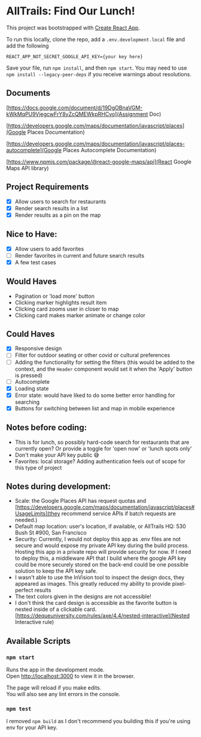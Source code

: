 # AllTrails: Find Our Lunch!

This project was bootstrapped with [Create React App](https://github.com/facebook/create-react-app).

To run this locally, clone the repo, add a `.env.development.local` file and add the following

```
REACT_APP_NOT_SECRET_GOOGLE_API_KEY={your key here}
```

Save your file, run `npm install`, and then `npm start`.
You may need to use `npm install --legacy-peer-deps` if you receive warnings about resolutions.

## Documents

[https://docs.google.com/document/d/19DgOBnaVGM-kWkMqPU9VjegcwFrY8yZcQMEWkpRHCvo](Assignment Doc)

[https://developers.google.com/maps/documentation/javascript/places](Google Places Documentation)

[https://developers.google.com/maps/documentation/javascript/places-autocomplete](Google Places Autocomplete Documentation)

[https://www.npmjs.com/package/@react-google-maps/api](React Google Maps API library)

## Project Requirements

- [x] Allow users to search for restaurants
- [x] Render search results in a list
- [x] Render results as a pin on the map

## Nice to Have:

- [x] Allow users to add favorites
- [ ] Render favorites in current and future search results
- [x] A few test cases

## Would Haves

- Pagination or 'load more' button
- Clicking marker highlights result item
- Clicking card zooms user in closer to map
- Clicking card makes marker animate or change color

## Could Haves

- [x] Responsive design
- [ ] Filter for outdoor seating or other covid or cultural preferences
- [ ] Adding the functionality for setting the filters (this would be added to the context, and the `Header` component would set it when the 'Apply' button is pressed)
- [ ] Autocomplete
- [x] Loading state
- [x] Error state: would have liked to do some better error handling for searching
- [x] Buttons for switching between list and map in mobile experience

## Notes before coding:

- This is for lunch, so possibly hard-code search for restaurants that are currently open? Or
  provide a toggle for 'open now' or 'lunch spots only'
- Don't make your API key public 😅
- Favorites: local storage? Adding authentication feels out of scope for this type of project

## Notes during development:

- Scale: the Google Places API has request quotas and [https://developers.google.com/maps/documentation/javascript/places#UsageLimits](they recommend service APIs if batch requests are needed.)
- Default map location: user's location, if available, or AllTrails HQ: 530 Bush St #900, San Francisco
- Security: Currently, I would not deploy this app as .env files are not secure and would expose my private API key during the build process. Hosting this app in a private repo will provide security for now. If I need to deploy this, a middleware API that I build where the google API key could be more securely stored on the back-end could be one possible solution to keep the API key safe.
- I wasn't able to use the InVision tool to inspect the design docs, they appeared as images. This greatly reduced my ability to provide pixel-perfect results
- The text colors given in the designs are not accessible!
- I don't think the card design is accessible as the favorite button is nested inside of a clickable card. [https://dequeuniversity.com/rules/axe/4.4/nested-interactive](Nested Interactive rule)

## Available Scripts

### `npm start`

Runs the app in the development mode.\
Open [http://localhost:3000](http://localhost:3000) to view it in the browser.

The page will reload if you make edits.\
You will also see any lint errors in the console.

### `npm test`

I removed `npm build` as I don't recommend you building this if you're using env for your API key.
